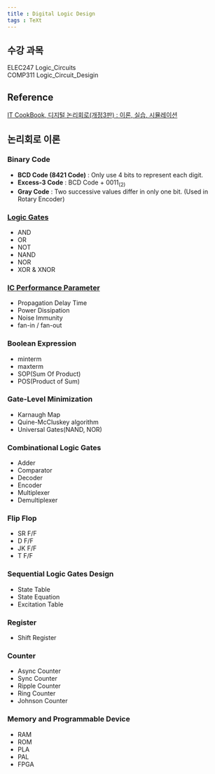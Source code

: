 ```yaml
---
title : Digital Logic Design
tags : TeXt
---
```

## 수강 과목
ELEC247 Logic_Circuits    
COMP311 Logic_Circuit_Desigin

## Reference
[IT CookBook, 디지털 논리회로(개정3판) : 이론, 실습, 시뮬레이션](https://www.hanbit.co.kr/store/books/look.php?p_code=B4026954710)

## 논리회로 이론
### Binary Code
- **BCD Code (8421 Code)** : Only use 4 bits to represent each digit.
- **Excess-3 Code** : BCD Code + 0011<sub>(2)</sub>
- **Gray Code** : Two successive values differ in only one bit. (Used in Rotary Encoder)

### [Logic Gates](/_posts/Digital_Logic_Design/2_Logic_Gate/2022-01-15-Logic_Gates.md)
- AND
- OR
- NOT
- NAND
- NOR
- XOR & XNOR
### [IC Performance Parameter](/_posts/Digital_Logic_Design/3_Performance_Parameter/2022-01-15-IC_Performance_Parameter.md)
- Propagation Delay Time
- Power Dissipation
- Noise Immunity
- fan-in / fan-out
### Boolean Expression
- minterm 
- maxterm
- SOP(Sum Of Product)
- POS(Product of Sum)

### Gate-Level Minimization
- Karnaugh Map
- Quine-McCluskey algorithm
- Universal Gates(NAND, NOR)

### Combinational Logic Gates
- Adder
- Comparator
- Decoder
- Encoder
- Multiplexer
- Demultiplexer

### Flip Flop
- SR F/F
- D F/F
- JK F/F
- T F/F

### Sequential Logic Gates Design
- State Table
- State Equation
- Excitation Table

### Register
- Shift Register

### Counter
- Async Counter
- Sync Counter
- Ripple Counter
- Ring Counter
- Johnson Counter

### Memory and Programmable Device
- RAM
- ROM
- PLA
- PAL
- FPGA
